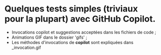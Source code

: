 # Quelques tests simples (triviaux pour la plupart) avec GitHub Copilot.

* Invocations copilot et suggestions acceptées dans les fichiers de code ;
* Animations GIF dans le dossier 'gifs' ;
* Les méthodes d'invocations de **copilot** sont expliquées dans _invocation.gif
